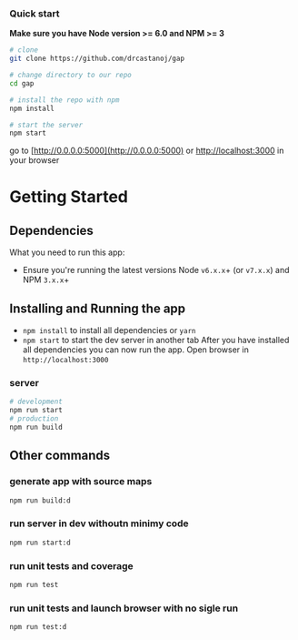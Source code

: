 ### Quick start
**Make sure you have Node version >= 6.0 and NPM >= 3**

```bash
# clone 
git clone https://github.com/drcastanoj/gap

# change directory to our repo
cd gap

# install the repo with npm
npm install

# start the server
npm start


```
go to [http://0.0.0.0:5000](http://0.0.0.0:5000) or [http://localhost:3000](http://localhost:5000) in your browser

# Getting Started
## Dependencies
What you need to run this app:
* Ensure you're running the latest versions Node `v6.x.x`+ (or `v7.x.x`) and NPM `3.x.x`+

## Installing and  Running the app
* `npm install` to install all dependencies or `yarn`
* `npm start` to start the dev server in another tab
After you have installed all dependencies you can now run the app.  Open browser in `http://localhost:3000` 


### server
```bash
# development
npm run start
# production
npm run build
```

## Other commands

### generate app with source maps 
```bash
npm run build:d
```

### run server  in dev withoutn minimy code 
```bash
npm run start:d
```

### run unit tests and coverage 
```bash
npm run test
```

### run unit tests and launch browser with no sigle run 
```bash
npm run test:d
```

